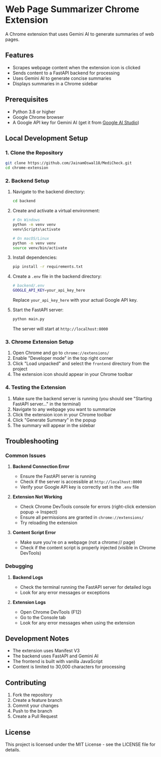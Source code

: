 # Web Page Summarizer Chrome Extension

A Chrome extension that uses Gemini AI to generate summaries of web pages.

## Features

- Scrapes webpage content when the extension icon is clicked
- Sends content to a FastAPI backend for processing
- Uses Gemini AI to generate concise summaries
- Displays summaries in a Chrome sidebar

## Prerequisites

- Python 3.8 or higher
- Google Chrome browser
- A Google API key for Gemini AI (get it from [Google AI Studio](https://makersuite.google.com/app/apikey))

## Local Development Setup

### 1. Clone the Repository

```bash
git clone https://github.com/JainamOswal18/MediCheck.git
cd chrome-extension
```

### 2. Backend Setup

1. Navigate to the backend directory:

   ```bash
   cd backend
   ```

2. Create and activate a virtual environment:

   ```bash
   # On Windows
   python -m venv venv
   venv\Scripts\activate

   # On macOS/Linux
   python -m venv venv
   source venv/bin/activate
   ```

3. Install dependencies:

   ```bash
   pip install -r requirements.txt
   ```

4. Create a `.env` file in the backend directory:

   ```bash
   # backend/.env
   GOOGLE_API_KEY=your_api_key_here
   ```

   Replace `your_api_key_here` with your actual Google API key.

5. Start the FastAPI server:
   ```bash
   python main.py
   ```
   The server will start at `http://localhost:8000`

### 3. Chrome Extension Setup

1. Open Chrome and go to `chrome://extensions/`
2. Enable "Developer mode" in the top right corner
3. Click "Load unpacked" and select the `frontend` directory from the project
4. The extension icon should appear in your Chrome toolbar

### 4. Testing the Extension

1. Make sure the backend server is running (you should see "Starting FastAPI server..." in the terminal)
2. Navigate to any webpage you want to summarize
3. Click the extension icon in your Chrome toolbar
4. Click "Generate Summary" in the popup
5. The summary will appear in the sidebar

## Troubleshooting

### Common Issues

1. **Backend Connection Error**

   - Ensure the FastAPI server is running
   - Check if the server is accessible at `http://localhost:8000`
   - Verify your Google API key is correctly set in the `.env` file

2. **Extension Not Working**

   - Check Chrome DevTools console for errors (right-click extension popup → Inspect)
   - Ensure all permissions are granted in `chrome://extensions/`
   - Try reloading the extension

3. **Content Script Error**
   - Make sure you're on a webpage (not a chrome:// page)
   - Check if the content script is properly injected (visible in Chrome DevTools)

### Debugging

1. **Backend Logs**

   - Check the terminal running the FastAPI server for detailed logs
   - Look for any error messages or exceptions

2. **Extension Logs**
   - Open Chrome DevTools (F12)
   - Go to the Console tab
   - Look for any error messages when using the extension

## Development Notes

- The extension uses Manifest V3
- The backend uses FastAPI and Gemini AI
- The frontend is built with vanilla JavaScript
- Content is limited to 30,000 characters for processing

## Contributing

1. Fork the repository
2. Create a feature branch
3. Commit your changes
4. Push to the branch
5. Create a Pull Request

## License

This project is licensed under the MIT License - see the LICENSE file for details.

